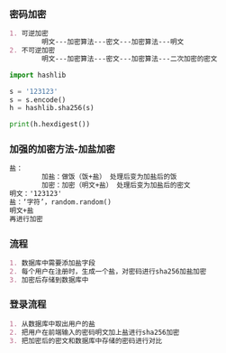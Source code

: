 ### 密码加密

~~~markdown
1. 可逆加密
		明文---加密算法---密文---加密算法---明文
2. 不可逆加密
		明文---加密算法---密文---加密算法---二次加密的密文
~~~

~~~python
import hashlib

s = '123123'
s = s.encode()
h = hashlib.sha256(s)

print(h.hexdigest())
~~~

### 加强的加密方法-加盐加密

~~~markdown
盐：
		加盐：做饭（饭+盐） 处理后变为加盐后的饭
		加密：加密（明文+盐） 处理后变为加盐后的密文
明文：'123123'
盐：‘字符’，random.random()
明文+盐 
再进行加密
~~~

### 流程

~~~markdown
1. 数据库中需要添加盐字段
2. 每个用户在注册时，生成一个盐，对密码进行sha256加盐加密
3. 加密后存储到数据库中
~~~

### 登录流程

~~~markdown
1. 从数据库中取出用户的盐
2. 把用户在前端输入的密码明文加上盐进行sha256加密
3. 把加密后的密文和数据库中存储的密码进行对比
~~~

